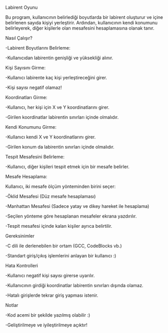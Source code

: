 Labirent Oyunu

Bu program, kullanıcının belirlediği boyutlarda bir labirent oluşturur ve içine belirlenen sayıda kişiyi yerleştirir. Ardından, kullanıcının kendi konumunu belirleyerek, diğer kişilerle olan mesafesini hesaplamasına olanak tanır.

Nasıl Çalışır?

-Labirent Boyutlarını Belirleme:

-Kullanıcıdan labirentin genişliği ve yüksekliği alınır.

Kişi Sayısını Girme:

-Kullanıcı labirente kaç kişi yerleştireceğini girer.

-Kişi sayısı negatif olamaz!

Koordinatları Girme:

-Kullanıcı, her kişi için X ve Y koordinatlarını girer.

-Girilen koordinatlar labirentin sınırları içinde olmalıdır.

Kendi Konumunu Girme:

-Kullanıcı kendi X ve Y koordinatlarını girer.

-Girilen konum da labirentin sınırları içinde olmalıdır.

Tespit Mesafesini Belirleme:

-Kullanıcı, diğer kişileri tespit etmek için bir mesafe belirler.

Mesafe Hesaplama:

Kullanıcı, iki mesafe ölçüm yönteminden birini seçer:

-Öklid Mesafesi (Düz mesafe hesaplaması)

-Manhattan Mesafesi (Sadece yatay ve dikey hareket ile hesaplama)

-Seçilen yönteme göre hesaplanan mesafeler ekrana yazdırılır.

-Tespit mesafesi içinde kalan kişiler ayrıca belirtilir.

Gereksinimler

-C dili ile derlenebilen bir ortam (GCC, CodeBlocks vb.)

-Standart giriş/çıkış işlemlerini anlayan bir kullanıcı :)

Hata Kontrolleri

-Kullanıcı negatif kişi sayısı girerse uyarılır.

-Kullanıcının girdiği koordinatlar labirentin sınırları dışında olamaz.

-Hatalı girişlerde tekrar giriş yapması istenir.

Notlar

-Kod acemi bir şekilde yazılmış olabilir :)

-Geliştirilmeye ve iyileştirilmeye açıktır!
